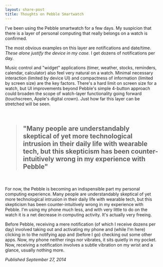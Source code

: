 ```yaml
---
layout: share-post
title: Thoughts on Pebble Smartwatch
---
```


I've been using the Pebble smartwatch for a few days. My suspicion that there is a layer of personal computing that really belongs on a watch is confirmed.

The most obvious examples on this layer are notifications and date/time. *These alone justify the device in my case.* I get dozens of notifications per day.

Music control and "widget" applications (timer, weather, stocks, reminders, calendar, calculator) also feel very natural on a watch. Minimal necessary interaction (limited by device UI) and compactness of information (limited by screen size) are the key factors. There's a hard limit on screen size for a watch, but UI improvements beyond Pebble's simple 4-button approach could broaden the scope of watch-layer functionality going forward (touchscreen, Apple's digital crown). Just how far this layer can be stretched will be seen.

<br>
<h2><blockquote>"Many people are understandably skeptical of yet more technological intrusion in their daily life with wearable tech, but this skepticism has been counter-intuitively wrong in my experience with Pebble"</blockquote></h2>
<br>

For now, the Pebble is becoming an indispensible part my personal computing experience. Many people are understandably skeptical of yet more technological intrusion in their daily life with wearable tech, but this skepticism has been counter-intuitively wrong in my experience with Pebble. I'm using my phone much less, and with very little to do on the watch it is a net decrease in computing activity. It's actually very freeing.

Before Pebble, receiving a mere notification (of which I receive dozens per day) involved taking out and activating my phone and (while I'm here) clicking in to the notifying app and (before I go) checking out some other apps. Now, my phone neither rings nor vibrates, it sits quietly in my pocket. Now, receiving a notification involves a subtle vibration on my wrist and a glance, usually nothing more.

*Published September 27, 2014*
